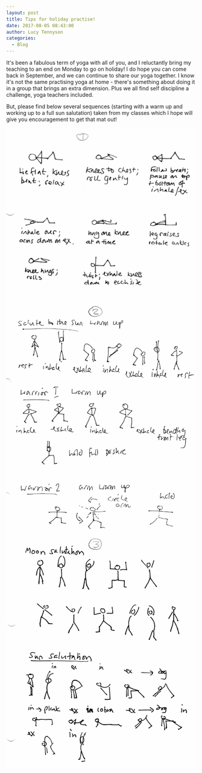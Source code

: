 ```yaml
---
layout: post
title: Tips for holiday practise!
date: 2017-08-05 08:43:00
author: Lucy Tennyson
categories:
  - Blog
---
```



It's been a fabulous term of yoga with all of you, and I reluctantly bring my teaching to an end on Monday to go on holiday! I do hope you can come back in September, and we can continue to share our yoga together. I know it's not the same practising yoga at home - there's something about doing it in a group that brings an extra dimension. Plus we all find self discipline a challenge, yoga teachers included.

But, please find below several sequences (starting with a warm up and working up to a full sun salutation) taken from my classes which I hope will give you encouragement to get that mat out!

![](/uploads/versions/yogablog3aug1-2---x----1551-1420x---.jpg)![](/uploads/versions/yogablog3aug2---x----1587-1936x---.jpg)![](/uploads/versions/yogablog3aug3---x----1572-1906x---.jpg)